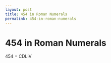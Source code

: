 ```yaml
---
layout: post
title: 454 in Roman Numerals
permalink: 454-in-roman-numerals
---
```


# 454 in Roman Numerals

454 = CDLIV
